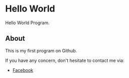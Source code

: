 # Hello World

Hello World Program.

## About

This is my first program on Github.

If you have any concern, don't hesitate to contact me via:

- [Facebook](www.facebook.com/pororo1001)
